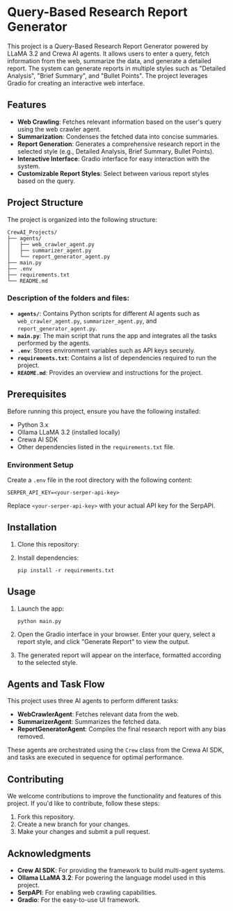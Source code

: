 
# Query-Based Research Report Generator

This project is a Query-Based Research Report Generator powered by LLaMA 3.2 and Crewa AI agents. It allows users to enter a query, fetch information from the web, summarize the data, and generate a detailed report. The system can generate reports in multiple styles such as "Detailed Analysis", "Brief Summary", and "Bullet Points". The project leverages Gradio for creating an interactive web interface.

## Features

- **Web Crawling**: Fetches relevant information based on the user's query using the web crawler agent.
- **Summarization**: Condenses the fetched data into concise summaries.
- **Report Generation**: Generates a comprehensive research report in the selected style (e.g., Detailed Analysis, Brief Summary, Bullet Points).
- **Interactive Interface**: Gradio interface for easy interaction with the system.
- **Customizable Report Styles**: Select between various report styles based on the query.

## Project Structure

The project is organized into the following structure:

```
CrewAI_Projects/
├── agents/
│   ├── web_crawler_agent.py
│   ├── summarizer_agent.py
│   └── report_generator_agent.py
├── main.py
├── .env
├── requirements.txt
└── README.md
```

### Description of the folders and files:
- **`agents/`**: Contains Python scripts for different AI agents such as `web_crawler_agent.py`, `summarizer_agent.py`, and `report_generator_agent.py`.
- **`main.py`**: The main script that runs the app and integrates all the tasks performed by the agents.
- **`.env`**: Stores environment variables such as API keys securely.
- **`requirements.txt`**: Contains a list of dependencies required to run the project.
- **`README.md`**: Provides an overview and instructions for the project.

## Prerequisites

Before running this project, ensure you have the following installed:
- Python 3.x
- Ollama LLaMA 3.2 (installed locally)
- Crewa AI SDK
- Other dependencies listed in the `requirements.txt` file.

### Environment Setup

Create a `.env` file in the root directory with the following content:

```env
SERPER_API_KEY=<your-serper-api-key>
```

Replace `<your-serper-api-key>` with your actual API key for the SerpAPI.

## Installation

1. Clone this repository:


2. Install dependencies:
    ```
    pip install -r requirements.txt
    ```

## Usage

1. Launch the app:
    ```
    python main.py
    ```

2. Open the Gradio interface in your browser. Enter your query, select a report style, and click "Generate Report" to view the output.

3. The generated report will appear on the interface, formatted according to the selected style.

## Agents and Task Flow

This project uses three AI agents to perform different tasks:
- **WebCrawlerAgent**: Fetches relevant data from the web.
- **SummarizerAgent**: Summarizes the fetched data.
- **ReportGeneratorAgent**: Compiles the final research report with any bias removed.

These agents are orchestrated using the `Crew` class from the Crewa AI SDK, and tasks are executed in sequence for optimal performance.

## Contributing

We welcome contributions to improve the functionality and features of this project. If you'd like to contribute, follow these steps:
1. Fork this repository.
2. Create a new branch for your changes.
3. Make your changes and submit a pull request.


## Acknowledgments

- **Crew AI SDK**: For providing the framework to build multi-agent systems.
- **Ollama LLaMA 3.2**: For powering the language model used in this project.
- **SerpAPI**: For enabling web crawling capabilities.
- **Gradio**: For the easy-to-use UI framework.

```
